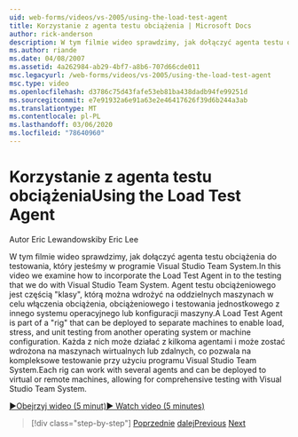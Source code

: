 ```yaml
---
uid: web-forms/videos/vs-2005/using-the-load-test-agent
title: Korzystanie z agenta testu obciążenia | Microsoft Docs
author: rick-anderson
description: W tym filmie wideo sprawdzimy, jak dołączyć agenta testu obciążenia do testowania, który jesteśmy w programie Visual Studio Team System. Agent testu obciążenia jest częścią "...
ms.author: riande
ms.date: 04/08/2007
ms.assetid: 4a262984-ab29-4bf7-a8b6-707d66cde011
msc.legacyurl: /web-forms/videos/vs-2005/using-the-load-test-agent
msc.type: video
ms.openlocfilehash: d3786c75d43fafe53eb81ba438dadb94fe99251d
ms.sourcegitcommit: e7e91932a6e91a63e2e46417626f39d6b244a3ab
ms.translationtype: MT
ms.contentlocale: pl-PL
ms.lasthandoff: 03/06/2020
ms.locfileid: "78640960"
---
```

# <a name="using-the-load-test-agent"></a><span data-ttu-id="de8b7-104">Korzystanie z agenta testu obciążenia</span><span class="sxs-lookup"><span data-stu-id="de8b7-104">Using the Load Test Agent</span></span>

<span data-ttu-id="de8b7-105">Autor Eric Lewandowski</span><span class="sxs-lookup"><span data-stu-id="de8b7-105">by Eric Lee</span></span>

<span data-ttu-id="de8b7-106">W tym filmie wideo sprawdzimy, jak dołączyć agenta testu obciążenia do testowania, który jesteśmy w programie Visual Studio Team System.</span><span class="sxs-lookup"><span data-stu-id="de8b7-106">In this video we examine how to incorporate the Load Test Agent in to the testing that we do with Visual Studio Team System.</span></span> <span data-ttu-id="de8b7-107">Agent testu obciążeniowego jest częścią "klasy", którą można wdrożyć na oddzielnych maszynach w celu włączenia obciążenia, obciążeniowego i testowania jednostkowego z innego systemu operacyjnego lub konfiguracji maszyny.</span><span class="sxs-lookup"><span data-stu-id="de8b7-107">A Load Test Agent is part of a "rig" that can be deployed to separate machines to enable load, stress, and unit testing from another operating system or machine configuration.</span></span> <span data-ttu-id="de8b7-108">Każda z nich może działać z kilkoma agentami i może zostać wdrożona na maszynach wirtualnych lub zdalnych, co pozwala na kompleksowe testowanie przy użyciu programu Visual Studio Team System.</span><span class="sxs-lookup"><span data-stu-id="de8b7-108">Each rig can work with several agents and can be deployed to virtual or remote machines, allowing for comprehensive testing with Visual Studio Team System.</span></span>

[<span data-ttu-id="de8b7-109">&#9654;Obejrzyj wideo (5 minut)</span><span class="sxs-lookup"><span data-stu-id="de8b7-109">&#9654; Watch video (5 minutes)</span></span>](https://channel9.msdn.com/Blogs/ASP-NET-Site-Videos/using-the-load-test-agent)

> [!div class="step-by-step"]
> <span data-ttu-id="de8b7-110">[Poprzednie](the-effects-of-caching.md)
> [dalej](the-effects-of-viewstate.md)</span><span class="sxs-lookup"><span data-stu-id="de8b7-110">[Previous](the-effects-of-caching.md)
[Next](the-effects-of-viewstate.md)</span></span>

